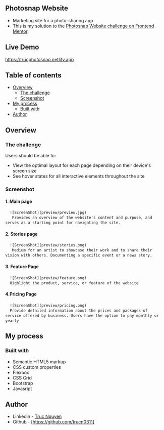 ## Photosnap Website

- Marketing site for a photo-sharing app
- This is my solution to the [Photosnap Website challenge on Frontend Mentor](https://www.frontendmentor.io/challenges/photosnap-multipage-website-nMDSrNmNW).

## Live Demo
  https://trucphotosnap.netlify.app

## Table of contents

- [Overview](#overview)
  - [The challenge](#the-challenge)
  - [Screenshot](#screenshot)
- [My process](#my-process)
  - [Built with](#built-with)
- [Author](#author)

## Overview

### The challenge

Users should be able to:

- View the optimal layout for each page depending on their device's screen size
- See hover states for all interactive elements throughout the site

### Screenshot

  #### 1. Main page
      ![ScreenShot](preview/preview.jpg)
       Provides an overview of the website's content and purpose, and serves as a starting point for navigating the site.
       
       
       
       
       
       
  #### 2. Stories page
      ![ScreenShot](preview/stories.png)
       Medium for an artist to showcase their work and to share their vision with others. Documenting a specific event or a news story.
       
       
       
       
       
       
   #### 3. Feature Page
      ![ScreenShot](preview/feature.png)
      Highlight the product, service, or feature of the website






   #### 4.Pricing Page
      ![ScreenShot](preview/pricing.png)
      Provide detailed information about the prices and packages of service offered by business. Users have the option to pay monthly or yearly



## My process

### Built with

- Semantic HTML5 markup
- CSS custom properties
- Flexbox
- CSS Grid
- Bootstrap
- Javasript

## Author

- Linkedin - [Truc Nguyen](https://www.linkedin.com/in/truc-nguyen-480222230/)
- Github - [https://github.com/trucn0311]
